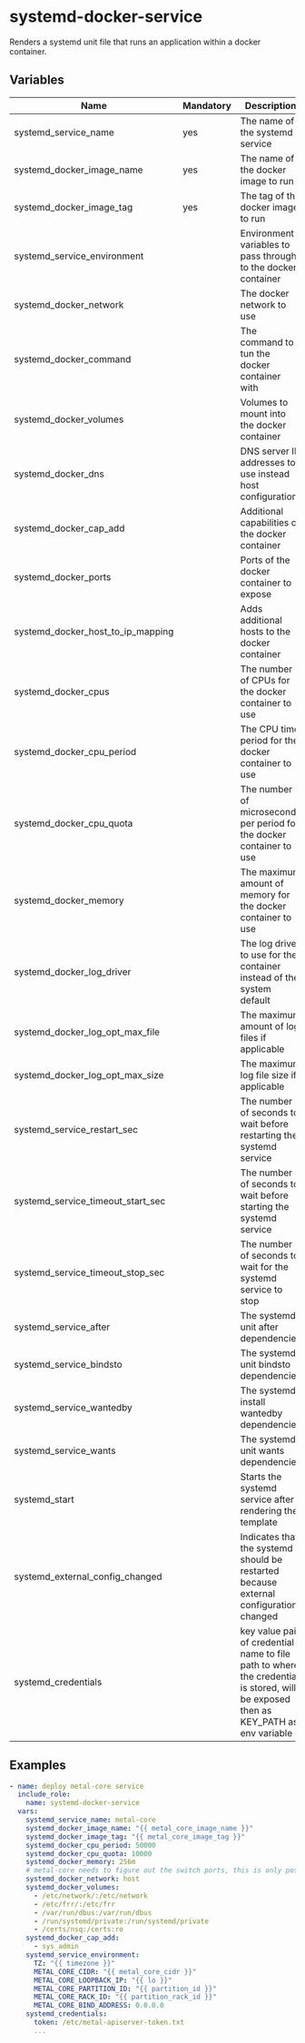 # systemd-docker-service

Renders a systemd unit file that runs an application within a docker container.

## Variables

| Name                              | Mandatory | Description                                                                                                                        |
|-----------------------------------|-----------|------------------------------------------------------------------------------------------------------------------------------------|
| systemd_service_name              | yes       | The name of the systemd service                                                                                                    |
| systemd_docker_image_name         | yes       | The name of the docker image to run                                                                                                |
| systemd_docker_image_tag          | yes       | The tag of the docker image to run                                                                                                 |
| systemd_service_environment       |           | Environment variables to pass through to the docker container                                                                      |
| systemd_docker_network            |           | The docker network to use                                                                                                          |
| systemd_docker_command            |           | The command to tun the docker container with                                                                                       |
| systemd_docker_volumes            |           | Volumes to mount into the docker container                                                                                         |
| systemd_docker_dns                |           | DNS server IP addresses to use instead host configuration                                                                          |
| systemd_docker_cap_add            |           | Additional capabilities of the docker container                                                                                    |
| systemd_docker_ports              |           | Ports of the docker container to expose                                                                                            |
| systemd_docker_host_to_ip_mapping |           | Adds additional hosts to the docker container                                                                                      |
| systemd_docker_cpus               |           | The number of CPUs for the docker container to use                                                                                 |
| systemd_docker_cpu_period         |           | The CPU time period for the docker container to use                                                                                |
| systemd_docker_cpu_quota          |           | The number of microseconds per period for the docker container to use                                                              |
| systemd_docker_memory             |           | The maximum amount of memory for the docker container to use                                                                       |
| systemd_docker_log_driver         |           | The log driver to use for the container instead of the system default                                                              |
| systemd_docker_log_opt_max_file   |           | The maximum amount of log files if applicable                                                                                      |
| systemd_docker_log_opt_max_size   |           | The maximum log file size if applicable                                                                                            |
| systemd_service_restart_sec       |           | The number of seconds to wait before restarting the systemd service                                                                |
| systemd_service_timeout_start_sec |           | The number of seconds to wait before starting the systemd service                                                                  |
| systemd_service_timeout_stop_sec  |           | The number of seconds to wait for the systemd service to stop                                                                      |
| systemd_service_after             |           | The systemd unit after dependencies                                                                                                |
| systemd_service_bindsto           |           | The systemd unit bindsto dependencies                                                                                              |
| systemd_service_wantedby          |           | The systemd install wantedby dependencies                                                                                          |
| systemd_service_wants             |           | The systemd unit wants dependencies                                                                                                |
| systemd_start                     |           | Starts the systemd service after rendering the template                                                                            |
| systemd_external_config_changed   |           | Indicates that the systemd should be restarted because external configuration changed                                              |
| systemd_credentials               |           | key value pair of credential name to file path to where the credential is stored, will be exposed then as KEY_PATH as env variable |

## Examples

```yaml
- name: deploy metal-core service
  include_role:
    name: systemd-docker-service
  vars:
    systemd_service_name: metal-core
    systemd_docker_image_name: "{{ metal_core_image_name }}"
    systemd_docker_image_tag: "{{ metal_core_image_tag }}"
    systemd_docker_cpu_period: 50000
    systemd_docker_cpu_quota: 10000
    systemd_docker_memory: 256m
    # metal-core needs to figure out the switch ports, this is only possible from host network
    systemd_docker_network: host
    systemd_docker_volumes:
      - /etc/network/:/etc/network
      - /etc/frr/:/etc/frr
      - /var/run/dbus:/var/run/dbus
      - /run/systemd/private:/run/systemd/private
      - /certs/nsq:/certs:ro
    systemd_docker_cap_add:
      - sys_admin
    systemd_service_environment:
      TZ: "{{ timezone }}"
      METAL_CORE_CIDR: "{{ metal_core_cidr }}"
      METAL_CORE_LOOPBACK_IP: "{{ lo }}"
      METAL_CORE_PARTITION_ID: "{{ partition_id }}"
      METAL_CORE_RACK_ID: "{{ partition_rack_id }}"
      METAL_CORE_BIND_ADDRESS: 0.0.0.0
    systemd_credentials:
      token: /etc/metal-apiserver-token.txt
      ...
```
